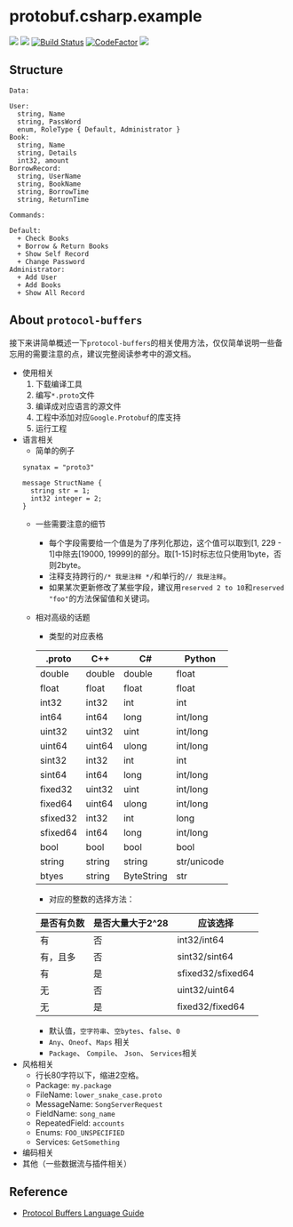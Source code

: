 # protobuf.csharp.example

[![](https://img.shields.io/badge/Author-jskyzero-brightgreen.svg?style=flat)]()
[![](https://img.shields.io/badge/Data-2019/05/23-brightgreen.svg?style=flat)]()
[![Build Status](https://jskyzero.visualstudio.com/Protobuf.CSharp.Example/_apis/build/status/oYOvOYo.Protobuf.CSharp.Example?branchName=master)](https://jskyzero.visualstudio.com/Protobuf.CSharp.Example/_build/latest?definitionId=7&branchName=master)
[![CodeFactor](https://www.codefactor.io/repository/github/jskyzero/protobuf.csharp.example/badge)](https://www.codefactor.io/repository/github/jskyzero/protobuf.csharp.example)
[![](https://img.shields.io/badge/netcoreapp-2.1-blue.svg?style=flat)]()



## Structure

```
Data:

User:
  string, Name
  string, PassWord
  enum, RoleType { Default, Administrator }
Book:
  string, Name
  string, Details
  int32, amount
BorrowRecord:
  string, UserName
  string, BookName
  string, BorrowTime
  string, ReturnTime

Commands:

Default:
  + Check Books
  + Borrow & Return Books
  + Show Self Record
  + Change Password
Administrator:
  + Add User
  + Add Books
  + Show All Record
```

## About `protocol-buffers`

接下来讲简单概述一下`protocol-buffers`的相关使用方法，仅仅简单说明一些备忘用的需要注意的点，建议完整阅读参考中的源文档。

+ 使用相关
  1. 下载编译工具
  2. 编写`*.proto`文件
  3. 编译成对应语言的源文件
  4. 工程中添加对应`Google.Protobuf`的库支持
  5. 运行工程
+ 语言相关
  + 简单的例子
  ```
  synatax = "proto3"

  message StructName {
    string str = 1;
    int32 integer = 2;
  }
  ```
  + 一些需要注意的细节
    + 每个字段需要给一个值是为了序列化那边，这个值可以取到[1, 229 - 1]中除去[19000, 19999]的部分。取[1-15]时标志位只使用1byte，否则2byte。
    + 注释支持跨行的`/* 我是注释 */`和单行的`// 我是注释`。
    + 如果某次更新修改了某些字段，建议用`reserved 2 to 10`和`reserved "foo"`的方法保留值和关键词。
  + 相对高级的话题
    + 类型的对应表格

    |.proto|C++|C#|Python|
    |--|--|--|--|
    |double|double|double|float|
    |float|float|float|float|
    |int32|int32|int|int|
    |int64|int64|long|int/long|
    |uint32|uint32|uint|int/long|
    |uint64|uint64|ulong|int/long|
    |sint32|int32|int|int|
    |sint64|int64|long|int/long|
    |fixed32|uint32|uint|int/long|
    |fixed64|uint64|ulong|int/long|
    |sfixed32|int32|int|long|
    |sfixed64|int64|long|int/long|
    |bool|bool|bool|bool|
    |string|string|string|str/unicode|
    |btyes|string|ByteString|str|

    + 对应的整数的选择方法：

    |是否有负数|是否大量大于2^28|应该选择|
    |--|--|--|
    |有|否|int32/int64|
    |有，且多|否|sint32/sint64|
    |有|是|sfixed32/sfixed64|
    |无|否|uint32/uint64|
    |无|是|fixed32/fixed64|

    + 默认值，`空字符串`、`空bytes`、`false`、`0`
    + `Any`、`Oneof`、`Maps` 相关
    + `Package`、 `Compile`、 `Json`、 `Services`相关
+ 风格相关
  + 行长80字符以下，缩进2空格。
  + Package: `my.package`
  + FileName: `lower_snake_case.proto`
  + MessageName: `SongServerRequest`
  + FieldName: `song_name`
  + RepeatedField: `accounts`
  + Enums: `FOO_UNSPECIFIED`
  + Services: `GetSomething`
+ 编码相关
+ 其他（一些数据流与插件相关）

## Reference

+ [Protocol Buffers Language Guide ](https://developers.google.com/protocol-buffers/docs/proto3#updating)
